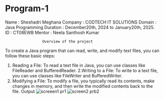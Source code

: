 # Program-1
   Name     : Sheshadri Meghana
   Company  :  CODTECH IT SOLUTIONS
  Domain   :   Java Programming
   Duration :  December20th, 2024 to January20th, 2025.
    ID       : CT08EWB
  Mentor   :  Neela Santhosh Kumar

                     Overview of the project
 To create a Java program that can read, write, and modify text files, you can follow these basic steps:
 
1. Reading a File:
To read a text file in Java, you can use classes like FileReader and BufferedReader.
 2.Writing to a File:
To write to a text file, you can use classes like FileWriter and BufferedWriter.
3. Modifying a File:
To modify a file, you typically read its contents, make changes in memory, and then write the modified contents back to the file.
    Output
   ![screeen1 pr1](https://github.com/user-attachments/assets/886cd36d-3dea-4ff0-b9ad-3cdbae2d05b7)
   ![screen2 prb2](https://github.com/user-attachments/assets/0cc7bb45-ef8a-4583-b60e-6694addcb791)

